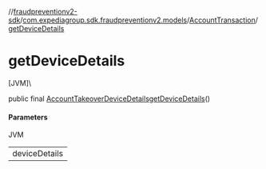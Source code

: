 //[fraudpreventionv2-sdk](../../../index.md)/[com.expediagroup.sdk.fraudpreventionv2.models](../index.md)/[AccountTransaction](index.md)/[getDeviceDetails](get-device-details.md)

# getDeviceDetails

[JVM]\

public final [AccountTakeoverDeviceDetails](../-account-takeover-device-details/index.md)[getDeviceDetails](get-device-details.md)()

#### Parameters

JVM

| |
|---|
| deviceDetails |
